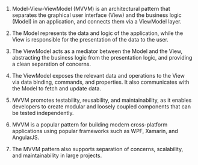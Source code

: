 

1. Model-View-ViewModel (MVVM) is an architectural pattern that separates the graphical user interface (View) and the business logic (Model) in an application, and connects them via a ViewModel layer.

2. The Model represents the data and logic of the application, while the View is responsible for the presentation of the data to the user.

3. The ViewModel acts as a mediator between the Model and the View, abstracting the business logic from the presentation logic, and providing a clean separation of concerns.

4. The ViewModel exposes the relevant data and operations to the View via data binding, commands, and properties. It also communicates with the Model to fetch and update data.

5. MVVM promotes testability, reusability, and maintainability, as it enables developers to create modular and loosely coupled components that can be tested independently.

6. MVVM is a popular pattern for building modern cross-platform applications using popular frameworks such as WPF, Xamarin, and AngularJS. 

7. The MVVM pattern also supports separation of concerns, scalability, and maintainability in large projects.